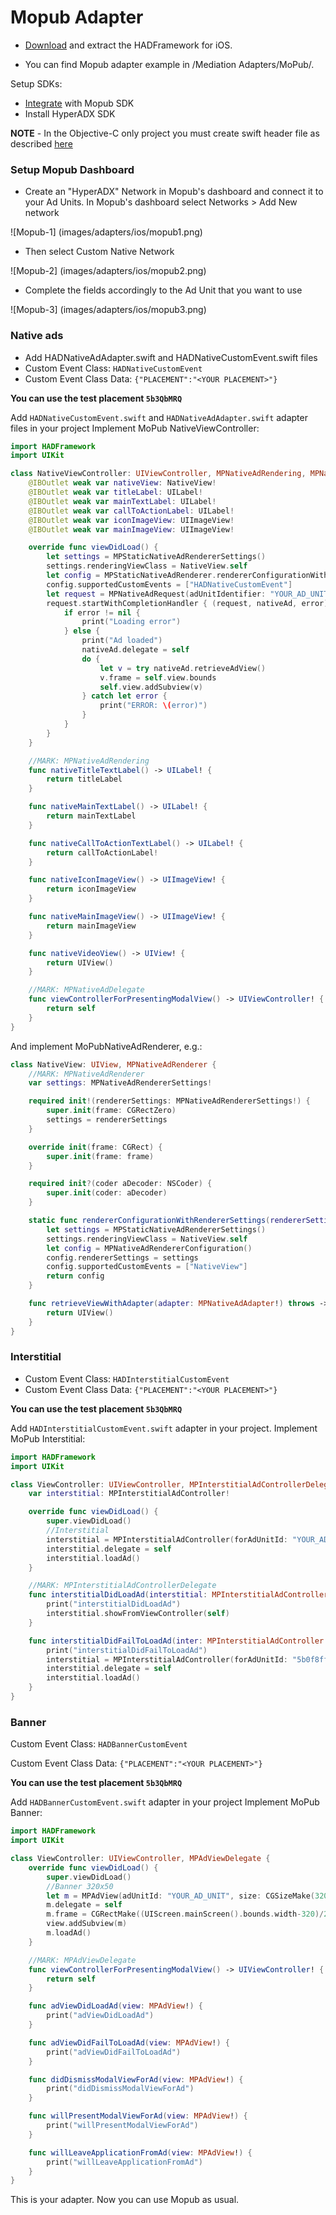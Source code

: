 # Mopub Adapter

* [Download](https://github.com/hyperads/ios-sdk/releases) and extract the HADFramework for iOS.

* You can find Mopub adapter example in /Mediation Adapters/MoPub/.

Setup SDKs:

* [Integrate](https://github.com/mopub/mopub-ios-sdk/wiki/Manual-Native-Ads-Integration-for-iOS) with Mopub SDK
* Install HyperADX SDK

**NOTE** - In the Objective-C only project you must create swift header file as described [here](http://stackoverflow.com/questions/24102104/how-to-import-swift-code-to-objective-c)

### Setup Mopub Dashboard

* Create an "HyperADX" Network in Mopub's dashboard and connect it to your Ad Units. In Mopub's dashboard select Networks > Add New network

![Mopub-1]
(images/adapters/ios/mopub1.png)

* Then select Custom Native Network

![Mopub-2]
(images/adapters/ios/mopub2.png)

* Complete the fields accordingly to the Ad Unit that you want to use

![Mopub-3]
(images/adapters/ios/mopub3.png)

### Native ads

* Add HADNativeAdAdapter.swift and HADNativeCustomEvent.swift files
* Custom Event Class: `HADNativeCustomEvent`
* Custom Event Class Data: `{"PLACEMENT":"<YOUR PLACEMENT>"}`

**You can use the test placement `5b3QbMRQ`**

Add `HADNativeCustomEvent.swift` and `HADNativeAdAdapter.swift` adapter files in your project
Implement MoPub NativeViewController:

```swift
import HADFramework
import UIKit

class NativeViewController: UIViewController, MPNativeAdRendering, MPNativeAdDelegate {
    @IBOutlet weak var nativeView: NativeView!
    @IBOutlet weak var titleLabel: UILabel!
    @IBOutlet weak var mainTextLabel: UILabel!
    @IBOutlet weak var callToActionLabel: UILabel!
    @IBOutlet weak var iconImageView: UIImageView!
    @IBOutlet weak var mainImageView: UIImageView!

    override func viewDidLoad() {
        let settings = MPStaticNativeAdRendererSettings()
        settings.renderingViewClass = NativeView.self
        let config = MPStaticNativeAdRenderer.rendererConfigurationWithRendererSettings(settings)
        config.supportedCustomEvents = ["HADNativeCustomEvent"]
        let request = MPNativeAdRequest(adUnitIdentifier: "YOUR_AD_UNIT", rendererConfigurations: [config])
        request.startWithCompletionHandler { (request, nativeAd, error) in
            if error != nil {
                print("Loading error")
            } else {
                print("Ad loaded")
                nativeAd.delegate = self
                do {
                    let v = try nativeAd.retrieveAdView()
                    v.frame = self.view.bounds
                    self.view.addSubview(v)
                } catch let error {
                    print("ERROR: \(error)")
                }
            }
        }
    }

    //MARK: MPNativeAdRendering
    func nativeTitleTextLabel() -> UILabel! {
        return titleLabel
    }

    func nativeMainTextLabel() -> UILabel! {
        return mainTextLabel
    }

    func nativeCallToActionTextLabel() -> UILabel! {
        return callToActionLabel!
    }

    func nativeIconImageView() -> UIImageView! {
        return iconImageView
    }

    func nativeMainImageView() -> UIImageView! {
        return mainImageView
    }

    func nativeVideoView() -> UIView! {
        return UIView()
    }

    //MARK: MPNativeAdDelegate
    func viewControllerForPresentingModalView() -> UIViewController! {
        return self
    }
}
```

And implement MoPubNativeAdRenderer, e.g.:

```swift
class NativeView: UIView, MPNativeAdRenderer {
    //MARK: MPNativeAdRenderer
    var settings: MPNativeAdRendererSettings!

    required init!(rendererSettings: MPNativeAdRendererSettings!) {
        super.init(frame: CGRectZero)
        settings = rendererSettings
    }

    override init(frame: CGRect) {
        super.init(frame: frame)
    }

    required init?(coder aDecoder: NSCoder) {
        super.init(coder: aDecoder)
    }

    static func rendererConfigurationWithRendererSettings(rendererSettings: MPNativeAdRendererSettings!) -> MPNativeAdRendererConfiguration! {
        let settings = MPStaticNativeAdRendererSettings()
        settings.renderingViewClass = NativeView.self
        let config = MPNativeAdRendererConfiguration()
        config.rendererSettings = settings
        config.supportedCustomEvents = ["NativeView"]
        return config
    }

    func retrieveViewWithAdapter(adapter: MPNativeAdAdapter!) throws -> UIView {
        return UIView()
    }
}
```

### Interstitial

* Custom Event Class: `HADInterstitialCustomEvent`
* Custom Event Class Data: `{"PLACEMENT":"<YOUR PLACEMENT>"}`

**You can use the test placement `5b3QbMRQ`**

Add `HADInterstitialCustomEvent.swift` adapter in your project. Implement MoPub Interstitial:

```swift
import HADFramework
import UIKit

class ViewController: UIViewController, MPInterstitialAdControllerDelegate {
    var interstitial: MPInterstitialAdController!

    override func viewDidLoad() {
        super.viewDidLoad()
        //Interstitial
        interstitial = MPInterstitialAdController(forAdUnitId: "YOUR_AD_UNIT")
        interstitial.delegate = self
        interstitial.loadAd()
    }

    //MARK: MPInterstitialAdControllerDelegate
    func interstitialDidLoadAd(interstitial: MPInterstitialAdController!) {
        print("interstitialDidLoadAd")
        interstitial.showFromViewController(self)
    }

    func interstitialDidFailToLoadAd(inter: MPInterstitialAdController!) {
        print("interstitialDidFailToLoadAd")
        interstitial = MPInterstitialAdController(forAdUnitId: "5b0f8ff979a840b4928ca7fd14ec82e7")
        interstitial.delegate = self
        interstitial.loadAd()
    }
}
```

### Banner

Custom Event Class: `HADBannerCustomEvent`

Custom Event Class Data: `{"PLACEMENT":"<YOUR PLACEMENT>"}`

**You can use the test placement `5b3QbMRQ`**

Add `HADBannerCustomEvent.swift` adapter in your project
Implement MoPub Banner:

```swift
import HADFramework
import UIKit

class ViewController: UIViewController, MPAdViewDelegate {
    override func viewDidLoad() {
        super.viewDidLoad()
        //Banner 320x50
        let m = MPAdView(adUnitId: "YOUR_AD_UNIT", size: CGSizeMake(320, 50))
        m.delegate = self
        m.frame = CGRectMake((UIScreen.mainScreen().bounds.width-320)/2, 100, 320, 50)
        view.addSubview(m)
        m.loadAd()
    }

    //MARK: MPAdViewDelegate
    func viewControllerForPresentingModalView() -> UIViewController! {
        return self
    }

    func adViewDidLoadAd(view: MPAdView!) {
        print("adViewDidLoadAd")
    }

    func adViewDidFailToLoadAd(view: MPAdView!) {
        print("adViewDidFailToLoadAd")
    }

    func didDismissModalViewForAd(view: MPAdView!) {
        print("didDismissModalViewForAd")
    }

    func willPresentModalViewForAd(view: MPAdView!) {
        print("willPresentModalViewForAd")
    }

    func willLeaveApplicationFromAd(view: MPAdView!) {
        print("willLeaveApplicationFromAd")
    }
}
```

This is your adapter. Now you can use Mopub as usual.
